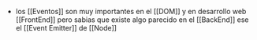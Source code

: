 - los [[Eventos]] son muy importantes en el [[DOM]] y en desarrollo web [[FrontEnd]] pero sabias que existe algo parecido en el [[BackEnd]] ese el [[Event Emitter]] de [[Node]]